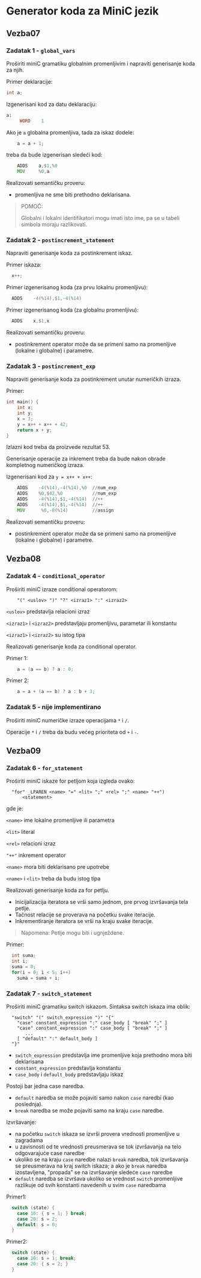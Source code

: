 # Generator koda za MiniC jezik

## Vezba07

### Zadatak 1 - `global_vars`

Proširiti miniC gramatiku globalnim promenljivim i napraviti generisanje koda za njih.

Primer deklaracije:

```c
int a;
```

Izgenerisani kod za datu deklaraciju:

```asm
a:
     WORD    1
```

Ako je `a` globalna promenljiva, tada za iskaz dodele:

```c
    a = a + 1;
```

treba da bude izgenerisan sledeći kod:

```asm
    ADDS    a,$1,%0
    MOV     %0,a
```

Realizovati semantičku proveru:
- promenljiva ne sme biti prethodno deklarisana.

> POMOĆ:
> 
> Globalni i lokalni identifikatori mogu imati isto ime, pa se u tabeli simbola moraju razlikovati.

### Zadatak 2 - `postincrement_statement`

Napraviti generisanje koda za postinkrement iskaz.

Primer iskaza:

```c
  x++;
```

Primer izgenerisanog koda (za prvu lokalnu promenljivu):

```asm
  ADDS    -4(%14),$1,-4(%14)
```

Primer izgenerisanog koda (za globalnu promenljivu):

```asm
  ADDS    x,$1,x
```

Realizovati semantičku proveru: 
- postinkrement operator može da se primeni samo na promenljive (lokalne i globalne) i parametre.

### Zadatak 3 - `postincrement_exp`

Napraviti generisanje koda za postinkrement unutar numeričkih izraza.

Primer:

```c
int main() {
    int x;
    int y;
    x = 3;
    y = x++ + x++ + 42;
    return x + y;
}
```

Izlazni kod treba da proizvede rezultat 53. 

Generisanje operacije za inkrement treba da bude nakon obrade kompletnog numeričkog izraza.

Izgenerisani kod za `y = x++ + x++`:

```asm
    ADDS    -4(%14),-4(%14),%0  //num_exp
    ADDS    %0,$42,%0           //num_exp
    ADDS    -4(%14),$1,-4(%14)  //++
    ADDS    -4(%14),$1,-4(%14)  //++
    MOV      %0,-8(%14)         //assign
```

Realizovati semantičku proveru: 
- postinkrement operator može da se primeni samo na promenljive (lokalne i globalne) i parametre.

## Vezba08

### Zadatak 4 - `conditional_operator`

Proširiti miniC izraze conditional operatorom:

```
    "(" <uslov> ")" "?" <izraz1> ":" <izraz2>
```

`<uslov>` predstavlja relacioni izraz

`<izraz1>` i `<izraz2>` predstavljaju promenljivu, parametar ili konstantu

`<izraz1>` i `<izraz2>` su istog tipa

Realizovati generisanje koda za conditional operator.

Primer 1:

```c
    a = (a == b) ? a : 0;
```

Primer 2:

```c
    a = a + (a == b) ? a : b + 3;
```

### Zadatak 5 - nije implementirano

Proširiti miniC numeričke izraze operacijama `*` i `/`.

Operacije `*` i `/` treba da budu većeg prioriteta od `+` i `-`.

## Vezba09

### Zadatak 6 - `for_statement`

Proširiti miniC iskaze for petljom koja izgleda ovako:

```
  "for" _LPAREN <name> "=" <lit> ";" <rel> ";" <name> "++")
      <statement>
```

gde je:

`<name>` ime lokalne promenljive ili parametra

`<lit>`  literal

`<rel>`  relacioni izraz

`"++"`   inkrement operator


`<name>` mora biti deklarisano pre upotrebe

`<name>` i `<lit>` treba da budu istog tipa

Realizovati generisanje koda za for petlju.
- Inicijalizacija iteratora se vrši samo jednom, pre prvog izvršavanja tela petlje.
- Tačnost relacije se proverava na početku svake iteracije.
- Inkrementiranje iteratora se vrši na kraju svake iteracije.

> Napomena: Petlje mogu biti i ugnježdene.

Primer:

```c
  int suma;
  int i;
  suma = 0;
  for(i = 0; i < 5; i++)
    suma = suma + i;
```

### Zadatak 7 - `switch_statement`

Proširiti miniC gramatiku switch iskazom. Sintaksa switch iskaza ima oblik:

```
  "switch" "(" switch_expression ")" "{"
    "case" constant_expression ":" case_body [ "break" ";" ]
    "case" constant_expression ":" case_body [ "break" ";" ]
       ...
    [ "default" ":" default_body ]
  "}"
```

- `switch_expression` predstavlja ime promenljive koja prethodno mora biti deklarisana
- `constant_expression` predstavlja konstantu
- `case_body` i `default_body` predstavljaju iskaz

Postoji bar jedna case naredba.
- `default` naredba se može pojaviti samo nakon `case` naredbi (kao poslednja).
- `break` naredba se može pojaviti samo na kraju `case` naredbe.

Izvršavanje:
- na početku `switch` iskaza se izvrši provera vrednosti promenljive u zagradama
- u zavisnosti od te vrednosti preusmerava se tok izvršavanja na telo odgovarajuće case naredbe
- ukoliko se na kraju `case` naredbe nalazi `break` naredba, tok izvršavanja se preusmerava na kraj switch iskaza; a ako je `break` naredba izostavljena, "propada" se na izvršavanje sledeće `case` naredbe
- `default` naredba se izvršava ukoliko se vrednost `switch` promenljive razlikuje od svih konstanti navedenih u svim `case` naredbama

Primer1:

```c
  switch (state) {
    case 10: { s = 1; } break;
    case 20: s = 2;
    default: s = 0;
  } 
```

Primer2:

```c
  switch (state) {
    case 10: s = 1; break;
    case 20: { s = 2; }
  }
```
